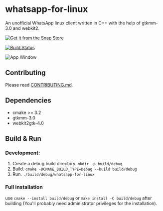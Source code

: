# whatsapp-for-linux

An unofficial WhatsApp linux client written in C++ with the help of gtkmm-3.0 and webkit2.

[![Get it from the Snap Store](https://snapcraft.io/static/images/badges/en/snap-store-black.svg)](https://snapcraft.io/whatsapp-for-linux)

[![Build Status](https://travis-ci.com/eneshecan/whatsapp-for-linux.svg?branch=master)](https://travis-ci.com/eneshecan/whatsapp-for-linux)

![App Window](https://github.com/eneshecan/whatsapp-for-linux/blob/master/screenshot/app.png)


## Contributing
Please read [CONTRIBUTING.md](CONTRIBUTING.md).


## Dependencies

* cmake >= 3.2
* gtkmm-3.0
* webkit2gtk-4.0


## Build & Run

### Development:

1. Create a debug build directory. `mkdir -p build/debug`
2. Build. `cmake -DCMAKE_BUILD_TYPE=Debug --build build/debug`
3. Run. `./build/debug/whatsapp-for-linux`

### Full installation
use `cmake --install build/debug` or `make install -C build/debug` after
building (You'll probably need administrator privileges for the installation).

